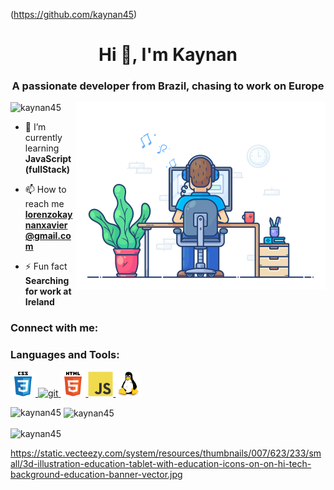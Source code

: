 (https://github.com/kaynan45)
<h1 align="center">Hi 👋, I'm Kaynan</h1>
<h3 align="center">A passionate developer from Brazil, chasing to work on Europe</h3>
<img align="right" alt="Coding" width="400" src="https://raw.githubusercontent.com/SupianIDz/SupianIDz/main/coding.gif">

<p align="left"> <img src="https://komarev.com/ghpvc/?username=kaynan45&label=Profile%20views&color=0e75b6&style=flat" alt="kaynan45" /> </p>

- 🌱 I’m currently learning **JavaScript (fullStack)**

- 📫 How to reach me **lorenzokaynanxavier@gmail.com**

- ⚡ Fun fact **Searching for work at Ireland**

<h3 align="left">Connect with me:</h3>
<p align="left">
</p>

<h3 align="left">Languages and Tools:</h3>
<p align="left"> <a href="https://www.w3schools.com/css/" target="_blank" rel="noreferrer"> <img src="https://raw.githubusercontent.com/devicons/devicon/master/icons/css3/css3-original-wordmark.svg" alt="css3" width="40" height="40"/> </a> <a href="https://git-scm.com/" target="_blank" rel="noreferrer"> <img src="https://www.vectorlogo.zone/logos/git-scm/git-scm-icon.svg" alt="git" width="40" height="40"/> </a> <a href="https://www.w3.org/html/" target="_blank" rel="noreferrer"> <img src="https://raw.githubusercontent.com/devicons/devicon/master/icons/html5/html5-original-wordmark.svg" alt="html5" width="40" height="40"/> </a> <a href="https://developer.mozilla.org/en-US/docs/Web/JavaScript" target="_blank" rel="noreferrer"> <img src="https://raw.githubusercontent.com/devicons/devicon/master/icons/javascript/javascript-original.svg" alt="javascript" width="40" height="40"/> </a> <a href="https://www.linux.org/" target="_blank" rel="noreferrer"> <img src="https://raw.githubusercontent.com/devicons/devicon/master/icons/linux/linux-original.svg" alt="linux" width="40" height="40"/> </a> </p>

<p><img align="left" src="https://github-readme-stats.vercel.app/api/top-langs?username=kaynan45&show_icons=true&locale=en&layout=compact" alt="kaynan45" /></p>

<p>&nbsp;<img align="center" src="https://github-readme-stats.vercel.app/api?username=kaynan45&show_icons=true&locale=en" alt="kaynan45" /></p>

<p><img align="center" src="https://github-readme-streak-stats.herokuapp.com/?user=kaynan45&" alt="kaynan45" /></p>


https://static.vecteezy.com/system/resources/thumbnails/007/623/233/small/3d-illustration-education-tablet-with-education-icons-on-on-hi-tech-background-education-banner-vector.jpg
